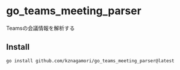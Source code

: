 # go_teams_meeting_parser
Teamsの会議情報を解析する

## Install

```
go install github.com/kznagamori/go_teams_meeting_parser@latest
```

